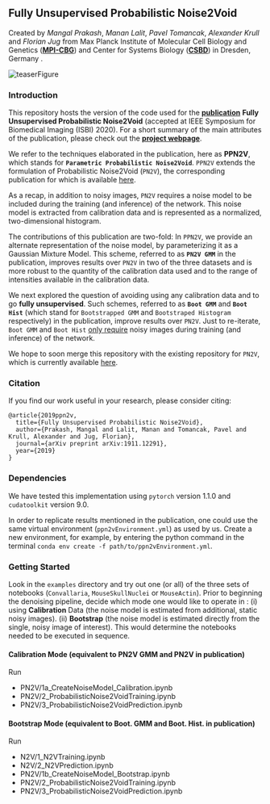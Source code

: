 ## Fully Unsupervised Probabilistic Noise2Void
Created by *Mangal Prakash*, *Manan Lalit*, *Pavel Tomancak*, *Alexander Krull* and *Florian Jug* from Max Planck Institute of Molecular Cell Biology and Genetics (**[MPI-CBG](https://www.mpi-cbg.de/home/)**) and Center for Systems Biology (**[CSBD](https://www.csbdresden.de/)**) in Dresden, Germany .

![teaserFigure](https://github.com/juglab/PPN2V_Working/blob/master/figures/ISBITeaser.png "Figure 1 taken from publication")
 

### Introduction
This repository hosts the version of the code used for the **[publication](https://arxiv.org/abs/1911.12291)** **Fully Unsupervised Probabilistic Noise2Void** (accepted at IEEE Symposium for Biomedical Imaging (ISBI) 2020). For a short summary of the main attributes of the publication, please check out the **[project webpage](https://juglab.github.io/PPN2V)**. 

We refer to the techniques elaborated in the publication, here as **PPN2V**, which stands for **`Parametric Probabilistic Noise2Void`**. `PPN2V` extends the formulation of Probabilistic Noise2Void (`PN2V`), the corresponding publication for which is available [here](https://arxiv.org/abs/1906.00651). 

As a recap, in addition to noisy images, `PN2V` requires a noise model to be included during the training (and inference) of the network. This noise model is extracted from calibration data and is represented as a normalized, two-dimensional histogram. 

The contributions of this publication are two-fold: In `PPN2V`, we provide an alternate representation of the noise model, by parameterizing it as a Gaussian Mixture Model. This scheme, referred to as **`PN2V GMM`** in the publication, improves results over `PN2V` in two of the three datasets and is more robust to the quantity of the calibration data used and to the range of intensities available in the calibration data.

We next explored the question of avoiding using any calibration data and to go **fully unsupervised**. Such schemes, referred to as **`Boot GMM`** and **`Boot Hist`** (which stand for `Bootstrapped GMM` and `Bootstraped Histogram` respectively) in the publication, improve results over `PN2V`. Just to re-iterate, `Boot GMM` and `Boot Hist` <ins>only require</ins> noisy images during training (and inference) of the network.

We hope to soon merge this repository with the existing repository for `PN2V`, which is currently available [here](https://github.com/juglab/PN2V).

### Citation
If you find our work useful in your research, please consider citing:

	@article{2019ppn2v,
	  title={Fully Unsupervised Probabilistic Noise2Void},
	  author={Prakash, Mangal and Lalit, Manan and Tomancak, Pavel and Krull, Alexander and Jug, Florian},
	  journal={arXiv preprint arXiv:1911.12291},
	  year={2019}
	}

### Dependencies 
We have tested this implementation using `pytorch` version 1.1.0 and `cudatoolkit` version 9.0. 

In order to replicate results mentioned in the publication, one could use the same virtual environment (`ppn2vEnvironment.yml`) as used by us. Create a new environment, for example,  by entering the python command in the terminal `conda env create -f path/to/ppn2vEnvironment.yml`.

### Getting Started
Look in the `examples` directory and try out one (or all) of the three sets of notebooks (`Convallaria`, `MouseSkullNuclei` or `MouseActin`). Prior to beginning the denoising pipeline, decide which mode one would like to operate in : (i) using **Calibration** Data (the noise model is estimated from additional, static noisy images). (ii) **Bootstrap** (the noise model is estimated directly from the single, noisy image of interest). This would determine the notebooks needed to be executed in sequence. 

#### Calibration Mode (equivalent to PN2V GMM and PN2V in publication) 
Run
* PN2V/1a_CreateNoiseModel_Calibration.ipynb 
* PN2V/2_ProbabilisticNoise2VoidTraining.ipynb
* PN2V/3_ProbabilisticNoise2VoidPrediction.ipynb


#### Bootstrap Mode (equivalent to Boot. GMM and Boot. Hist. in publication)
Run 
* N2V/1_N2VTraining.ipynb
* N2V/2_N2VPrediction.ipynb
* PN2V/1b_CreateNoiseModel_Bootstrap.ipynb 
* PN2V/2_ProbabilisticNoise2VoidTraining.ipynb
* PN2V/3_ProbabilisticNoise2VoidPrediction.ipynb

